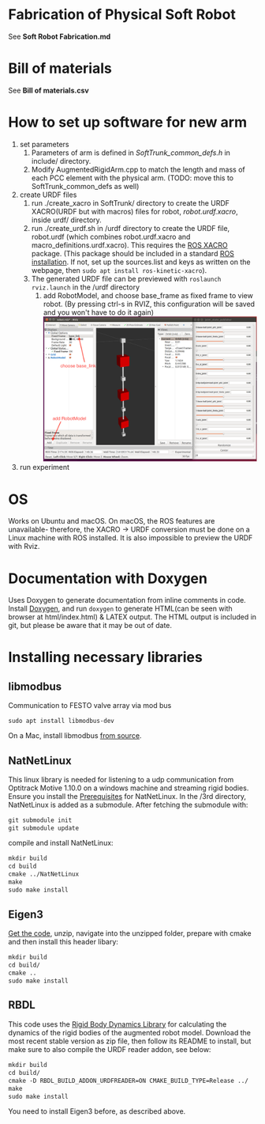 # Fabrication of Physical Soft Robot
See **Soft Robot Fabrication.md**

# Bill of materials
See **Bill of materials.csv**

# How to set up software for new arm
1. set parameters
    1. Parameters of arm is defined in *SoftTrunk_common_defs.h* in include/ directory.
    1. Modify AugmentedRigidArm.cpp to match the length and mass of each PCC element with the physical arm. (TODO: move this to SoftTrunk_common_defs as well)
1. create URDF files
    1. run ./create_xacro in SoftTrunk/ directory to create the URDF XACRO(URDF but with macros) files for robot, *robot.urdf.xacro*, inside urdf/ directory.
    1. run ./create_urdf.sh in /urdf directory to create the URDF file, robot.urdf (which combines robot.urdf.xacro and macro_definitions.urdf.xacro). 
    This requires the [ROS XACRO](http://wiki.ros.org/xacro) package. (This package should be included in a standard [ROS installation](http://wiki.ros.org/kinetic/Installation/Ubuntu). If not, set up the sources.list and keys as written on the webpage, then `sudo apt install ros-kinetic-xacro`).
    1. The generated URDF file can be previewed with `roslaunch rviz.launch` in the /urdf directory
        1. add RobotModel, and choose base_frame as fixed frame to view robot. (By pressing ctrl-s in RVIZ, this configuration will be saved and you won't have to do it again)
        ![](./img/rviz.png)
1. run experiment

# OS
Works on Ubuntu and macOS. On macOS, the ROS features are unavailable- therefore, the XACRO -> URDF conversion must be done on a Linux machine with ROS installed. It is also impossible to preview the URDF with Rviz.

# Documentation with Doxygen
Uses Doxygen to generate documentation from inline comments in code.
Install [Doxygen](http://www.doxygen.nl), and run `doxygen` to generate HTML(can be seen with browser at html/index.html) & LATEX output.
The HTML output is included in git, but please be aware that it may be out of date.

# Installing necessary libraries

## libmodbus
Communication to FESTO valve array via mod bus 
```
sudo apt install libmodbus-dev
```

On a Mac, install libmodbus [from source](https://libmodbus.org/download/).

## NatNetLinux
This linux library is needed for listening to a udp communication from Optitrack Motive 1.10.0 on a windows machine and streaming rigid bodies. Ensure you install the [Prerequisites](https://github.com/rocketman768/NatNetLinux) for NatNetLinux.
In the /3rd directory, NatNetLinux is added as a submodule. After fetching the submodule with:
```
git submodule init
git submodule update
```
compile and install NatNetLinux:
```
mkdir build
cd build
cmake ../NatNetLinux
make
sudo make install
```
## Eigen3
[Get the code](http://eigen.tuxfamily.org/index.php?title=Main_Page), unzip, navigate into the unzipped folder, prepare with cmake and then install this header libary:
```
mkdir build
cd build/
cmake ..
sudo make install
```

## RBDL
This code uses the [Rigid Body Dynamics Library](https://rbdl.bitbucket.io/index.html) for calculating the dynamics of the rigid bodies of the augmented robot model.
Download the most recent stable version as zip file, then follow its README to install, but make sure to also compile the URDF reader addon, see below:
```
mkdir build
cd build/
cmake -D RBDL_BUILD_ADDON_URDFREADER=ON CMAKE_BUILD_TYPE=Release ../
make
sudo make install
```
You need to install Eigen3 before, as described above.